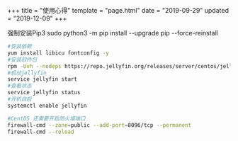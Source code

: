 +++
title = "使用心得"
template = "page.html"
date = "2019-09-29"
updated = "2019-12-09"
+++


强制安装Pip3
sudo python3 -m pip install --upgrade pip --force-reinstall

```bash
#安装依赖
yum install libicu fontconfig -y
#安装软件包
rpm -Uvh --nodeps https://repo.jellyfin.org/releases/server/centos/jellyfin-10.4.3-1.el7.x86_64.rpm
#启动jellyfin
service jellyfin start
#查看状态
service jellyfin status
#开机自启
systemctl enable jellyfin

#CentOS 还需要开启防火墙端口
firewall-cmd --zone=public --add-port=8096/tcp --permanent
firewall-cmd --reload
```



